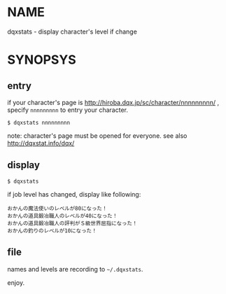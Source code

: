 # NAME

dqxstats - display character's level if change

# SYNOPSYS

## entry

if your character's page is http://hiroba.dqx.jp/sc/character/nnnnnnnnn/ , specify `nnnnnnnnn` to entry your character.

```
$ dqxstats nnnnnnnnn
```

note: character's page must be opened for everyone. see also http://dqxstat.info/dqx/

## display

```
$ dqxstats
```

if job level has changed, display like following:

```
おかんの魔法使いのレベルが80になった！
おかんの道具鍛冶職人のレベルが40になった！
おかんの道具鍛冶職人の評判がＳ級世界屈指になった！
おかんの釣りのレベルが10になった！
```

## file

names and levels are recording to `~/.dqxstats`.


enjoy.

